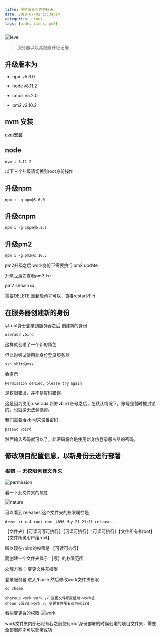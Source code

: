 ```yaml
---
title: 服务器三大件的升级
date: 2018-07-02 15:34:14
categories: Linux
tags: [node, Linux, pm2]
---
```


![level](https://user-gold-cdn.xitu.io/2018/9/3/1659f153e0de9a42?w=1400&h=664&f=png&s=106656)

> 服务器以及其配置升级记录

<!--more-->

## 升级版本为

* npm v5.6.0

* node v8.11.2

* cnpm v5.2.0

* pm2 v2.10.2

## nvm 安装

[nvm安装](https://www.jianshu.com/p/6249d1d24914)

## node 

```
nvm i 8.11.2
```

以下三个升级请切换到root身份操作

## 升级npm

```
npm i -g npm@5.6.0
```

## 升级cnpm

```
npm i -g cnpm@5.2.0
```

## 升级pm2

```
npm i -g pm2@2.10.2
```

pm2升级之后 work身份下需要执行 pm2 update 

升级之后去查看pm2 list

pm2 show xxx

需要DELETE 重新启动才可以，直接restart不行

## 在服务器创建新的身份

以root身份登录到服务器之后 创建新的身份

```
useradd vbird
```

这样就创建了一个新的角色

但此时尝试使用此身份登录服务器

```
ssh vbird@xxx
```

会提示

```
Permission denied, please try again
```

是权限错误，并不是密码错误

这是因为使用 useradd 新郑vbird 账号之后，在默认情况下，账号是暂时被封锁的。也就是无法登录的。

我们需要给vbird来设置密码

```
passwd vbird
```

然后输入密码就可以了。此密码将会是使用新身份登录服务器的密码。

## 修改项目配置信息，以新身份去进行部署 

### 报错 -- 无权限创建文件夹

![permission](https://user-gold-cdn.xitu.io/2018/7/3/1645f2feb2211d80?w=709&h=356&f=png&s=87920)

看一下此文件夹的属性

![nature](https://user-gold-cdn.xitu.io/2018/7/3/1645f31982228022?w=545&h=116&f=png&s=31351)

可以看到 releases 这个文件夹的权限属性是

```
drwxr-xr-x 4 root root 4096 May 21 21:10 releases
```
【文件夹】【可读可写可执行】【可读可执行】【可读可执行】【文件所有者root】【文件所属用户组root】 

所以现在vbird的权限是 【可读可执行】

而创建一个文件夹属于 【写】的权限范围

处理方案： 变更文件夹权限

登录服务器 进入/home 然后修改work文件夹权限

```
cd /home

chgroup work work // 变更文件所属组为 work组
chown vbird work // 变更文件所有者为vbird
```

看些变更后的权限
![work](https://user-gold-cdn.xitu.io/2018/7/3/1645fe8c8931a436?w=395&h=35&f=png&s=11406)

work文件夹内部已经有我之前使用root身份部署的时候创建的项目文件夹，需要全部删除才可以部署成功









































